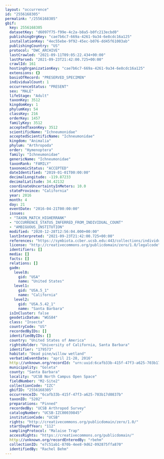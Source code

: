 ```yaml
---
layout: "occurrence"
id: "2556168305"
permalink: "/2556168305"
gbif:
  key: 2556168305
  datasetKey: "d6097f75-f99e-4c2a-b8a5-b0fc213ecbd0"
  publishingOrgKey: "cae7b6c7-669a-4261-9a34-6e8cdc16a125"
  installationKey: "4ec55ebe-9f92-45ec-b076-dd45f61003ab"
  publishingCountry: "US"
  protocol: "DWC_ARCHIVE"
  lastCrawled: "2021-09-11T09:05:22.434+00:00"
  lastParsed: "2021-09-23T21:42:00.725+00:00"
  crawlId: 161
  hostingOrganizationKey: "cae7b6c7-669a-4261-9a34-6e8cdc16a125"
  extensions: {}
  basisOfRecord: "PRESERVED_SPECIMEN"
  individualCount: 1
  occurrenceStatus: "PRESENT"
  sex: "MALE"
  lifeStage: "Adult"
  taxonKey: 3512
  kingdomKey: 1
  phylumKey: 54
  classKey: 216
  orderKey: 1457
  familyKey: 3512
  acceptedTaxonKey: 3512
  scientificName: "Ichneumonidae"
  acceptedScientificName: "Ichneumonidae"
  kingdom: "Animalia"
  phylum: "Arthropoda"
  order: "Hymenoptera"
  family: "Ichneumonidae"
  genericName: "Ichneumonidae"
  taxonRank: "FAMILY"
  taxonomicStatus: "ACCEPTED"
  dateIdentified: "2019-01-01T00:00:00"
  decimalLongitude: -119.87233
  decimalLatitude: 34.42132
  coordinateUncertaintyInMeters: 10.0
  stateProvince: "California"
  year: 2016
  month: 4
  day: 21
  eventDate: "2016-04-21T00:00:00"
  issues:
  - "TAXON_MATCH_HIGHERRANK"
  - "OCCURRENCE_STATUS_INFERRED_FROM_INDIVIDUAL_COUNT"
  - "AMBIGUOUS_INSTITUTION"
  modified: "2020-12-28T12:56:04.000+00:00"
  lastInterpreted: "2021-09-23T21:42:00.725+00:00"
  references: "https://symbiota.ccber.ucsb.edu:443/collections/individual/index.php?occid=179573"
  license: "http://creativecommons.org/publicdomain/zero/1.0/legalcode"
  identifiers: []
  media: []
  facts: []
  relations: []
  gadm:
    level0:
      gid: "USA"
      name: "United States"
    level1:
      gid: "USA.5_1"
      name: "California"
    level2:
      gid: "USA.5.42_1"
      name: "Santa Barbara"
  isInCluster: false
  geodeticDatum: "WGS84"
  class: "Insecta"
  countryCode: "US"
  recordedByIDs: []
  identifiedByIDs: []
  country: "United States of America"
  rightsHolder: "University of California, Santa Barbara"
  identifier: "179573"
  habitat: "Dead pine/willow wetland"
  verbatimEventDate: "april 21-28, 2016"
  http://unknown.org/recordId: "urn:uuid:6cafb33b-415f-47f3-a625-703b17d0837b"
  municipality: "Goleta"
  county: "Santa Barbara"
  locality: "UCSB North Campus Open Space"
  fieldNumber: "M2-Site2"
  collectionCode: "IZC"
  gbifID: "2556168305"
  occurrenceID: "6cafb33b-415f-47f3-a625-703b17d0837b"
  taxonID: "5202"
  preparations: "Pinned"
  recordedBy: "UCSB Arthropod Survey"
  catalogNumber: "UCSB-IZC00039845"
  institutionCode: "UCSB"
  rights: "http://creativecommons.org/publicdomain/zero/1.0/"
  startDayOfYear: "112"
  samplingProtocol: "Malaise Trap"
  accessRights: "https://creativecommons.org/publicdomain/"
  http://unknown.org/recordEnteredBy: "rbehm"
  collectionID: "e7c51ab1-870b-4ee8-9d62-092875ffa870"
  identifiedBy: "Rachel Behm"
---
```

